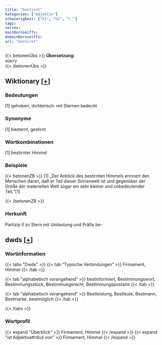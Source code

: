 ```yaml
---
title: "bestirnt"
kategorien: ["Adjektiv"]
schwierigkeit: ["k1", "h2", "r_"]
tags:
series:
mainDornseiffs:
domainDornseiffs:
url: "bestirnt"
---
```


{{< betonenÜbs >}}
**Übersetzung:**  
starry  
{{< /betonenÜbs >}}

## Wiktionary [[+](https://de.wiktionary.org/wiki/bestirnt)]

### Bedeutungen
[1] gehoben, dichterisch: mit Sternen bedeckt  

### Synonyme
[1] besternt, gestirnt  

### Wortkombinationen
[1] bestirnter Himmel  

### Beispiele
{{< betonenZB >}}
[1] „Der Anblick des bestirnten Himmels erinnert den Menschen daran, daß er Teil dieser Sinnenwelt ist und gegenüber der Größe der materiellen Welt sogar ein sehr kleiner und unbedeutender Teil.“[1]  

{{< /betonenZB >}}
### Herkunft
Partizip II zu Stern mit Umlautung und Präfix be-  



## dwds [[+](https://www.dwds.de/wb/bestirnt)]

### Wortinformation
{{< tabs "Dwds" >}}
{{< tab "Typische Verbindungen" >}}
Firmament, Himmel
{{< /tab >}}

{{< tab "alphabetisch vorangehend" >}}
bestinformiert, Bestimmungswort, Bestimmungsstück, Bestimmungsrecht, Bestimmungspostamt
{{< /tab >}}

{{< tab "alphabetisch vorangehend" >}}
Bestleistung, Bestleute, Bestmann, Bestmarke, bestmöglich
{{< /tab >}}

{{< /tabs >}}

### Wortprofil
{{< expand "Überblick" >}} Firmament, Himmel {{< /expand >}}
{{< expand "ist Adjektivattribut von" >}} Firmament, Himmel {{< /expand >}}

